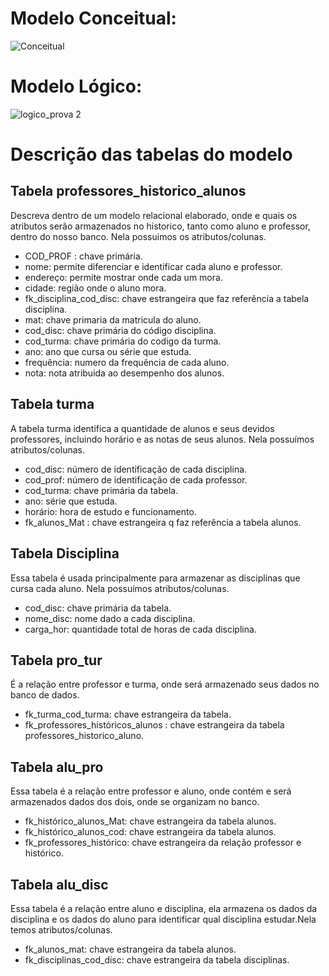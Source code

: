 # Modelo Conceitual:

![Conceitual](https://user-images.githubusercontent.com/114401117/193117508-1032fbf1-765f-4fa9-bebb-882fd074f7aa.png)

# Modelo Lógico:
![logico_prova 2](https://user-images.githubusercontent.com/114401117/193117683-28c10d51-0876-466c-aa3f-a9345f3c4ab1.png)

# Descrição das tabelas do modelo
## Tabela professores_historico_alunos
Descreva dentro de um modelo relacional elaborado, onde e quais os atributos serão armazenados no historico, tanto como aluno e professor, dentro do nosso banco. Nela possuimos os atributos/colunas. 
* COD_PROF : chave primária.
* nome: permite diferenciar e identificar cada aluno e professor.
* endereço: permite mostrar onde cada um mora.
* cidade: região onde o aluno mora.
* fk_disciplina_cod_disc: chave estrangeira que faz referência a tabela disciplina.
* mat: chave primaria da matricula do aluno.
* cod_disc: chave primária do código disciplina.
* cod_turma: chave primária do codigo da turma.
* ano: ano que cursa ou série que estuda.
* frequência: numero da frequência de cada aluno.
* nota: nota atribuida ao desempenho dos alunos.

## Tabela turma
A tabela turma identifica a quantidade de alunos e seus devidos professores, incluindo horário e as notas de seus alunos. Nela possuímos atributos/colunas.
* cod_disc: número de identificação de cada disciplina.
* cod_prof: número de identificação de cada professor.
* cod_turma: chave primária da tabela.
* ano: série que estuda.
* horário: hora de estudo e funcionamento.
* fk_alunos_Mat : chave estrangeira q faz referência a tabela alunos.

## Tabela Disciplina
Essa tabela é usada principalmente para armazenar as disciplinas que cursa cada aluno.
Nela possuímos atributos/colunas.
* cod_disc: chave primária da tabela.
* nome_disc: nome dado a cada disciplina.
* carga_hor: quantidade total de horas de cada disciplina.

## Tabela pro_tur
É a relação entre professor e turma, onde será armazenado seus dados no banco de dados.
* fk_turma_cod_turma: chave estrangeira da tabela.
* fk_professores_históricos_alunos : chave estrangeira da tabela professores_historico_aluno.

## Tabela alu_pro
Essa tabela é a relação entre professor e aluno,  onde contém e será armazenados dados dos dois, onde se organizam no banco.
* fk_histórico_alunos_Mat: chave estrangeira da tabela alunos.
* fk_histórico_alunos_cod: chave estrangeira da tabela alunos.
* fk_professores_histórico: chave estrangeira da relação professor e histórico.

## Tabela alu_disc
Essa tabela é a relação entre aluno e disciplina, ela armazena os dados da disciplina e os dados do aluno para identificar qual disciplina estudar.Nela temos atributos/colunas.
* fk_alunos_mat: chave estrangeira da tabela alunos.
* fk_disciplinas_cod_disc: chave estrangeira da tabela disciplinas.
